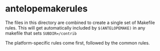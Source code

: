 antelopemakerules
=================

The files in this directory are combined to create a single set of Makefile
rules. This will get automatically included by `$(ANTELOPEMAKE)` in any
makefile that sets `SUBDIR=/contrib`

The platform-specific rules come first, followed by the common rules.
